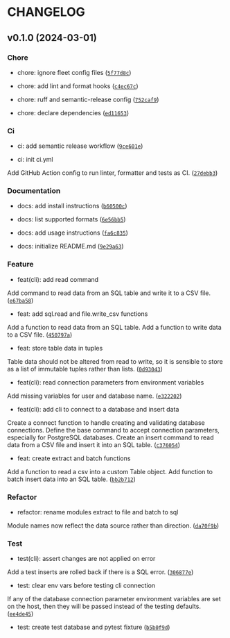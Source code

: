 # CHANGELOG



## v0.1.0 (2024-03-01)

### Chore

* chore: ignore fleet config files ([`5f77d8c`](https://github.com/jonbiemond/heave/commit/5f77d8c87f9f023bd66d5a354402fde9ba3d24ac))

* chore: add lint and format hooks ([`c4ec67c`](https://github.com/jonbiemond/heave/commit/c4ec67c897356818748500ab2817366e9b205742))

* chore: ruff and semantic-release config ([`752caf9`](https://github.com/jonbiemond/heave/commit/752caf967a651e5a2b110d20959c42c57cbcdb3d))

* chore: declare dependencies ([`ed11653`](https://github.com/jonbiemond/heave/commit/ed1165379c2e6e7de127091c8282323d73fd0042))

### Ci

* ci: add semantic release workflow ([`9ce601e`](https://github.com/jonbiemond/heave/commit/9ce601ed475c8aaa4032f906044891451bc5ed25))

* ci: init ci.yml

Add GitHub Action config to run linter, formatter and tests as CI. ([`27debb3`](https://github.com/jonbiemond/heave/commit/27debb3fd3607e6ab36484aaa71767c736a98ab9))

### Documentation

* docs: add install instructions ([`b60500c`](https://github.com/jonbiemond/heave/commit/b60500c97e5325a5549723aef50dea765cfd44f4))

* docs: list supported formats ([`6e56bb5`](https://github.com/jonbiemond/heave/commit/6e56bb53af8962e85541af45f9c580a7a09a7664))

* docs: add usage instructions ([`fa6c835`](https://github.com/jonbiemond/heave/commit/fa6c835d1e01cd40181d8be13d9da01405e02bd4))

* docs: initialize README.md ([`9e29a63`](https://github.com/jonbiemond/heave/commit/9e29a6380cf7a41d53bf45188258e246021ea479))

### Feature

* feat(cli): add read command

Add command to read data from an SQL table
and write it to a CSV file. ([`e67ba58`](https://github.com/jonbiemond/heave/commit/e67ba58a7ffa68c6252595a3d6fc478c48c0dd72))

* feat: add sql.read and file.write_csv functions

Add a function to read data from an SQL table.
Add a function to write data to a CSV file. ([`450797a`](https://github.com/jonbiemond/heave/commit/450797a1e0c3269f75470ad9cc32d5898823428b))

* feat: store table data in tuples

Table data should not be altered from read to write,
so it is sensible to store as a list of immutable tuples rather than lists. ([`0d93043`](https://github.com/jonbiemond/heave/commit/0d930438154948d39fc8d9c76b9f97772bb290f7))

* feat(cli): read connection parameters from environment variables

Add missing variables for user and database name. ([`e322202`](https://github.com/jonbiemond/heave/commit/e3222023417edda42f608446c33f62e0956b2baa))

* feat(cli): add cli to connect to a database and insert data

Create a connect function to handle creating and validating database connections.
Define the base command to accept connection parameters,
especially for PostgreSQL databases.
Create an insert command to read data from a CSV file
and insert it into an SQL table. ([`c376054`](https://github.com/jonbiemond/heave/commit/c3760547f7c63be7ae3e2e611009015f0e353c79))

* feat: create extract and batch functions

Add a function to read a csv into a custom Table object.
Add function to batch insert data into an SQL table. ([`bb2b712`](https://github.com/jonbiemond/heave/commit/bb2b7120a6b2c75a3340262b3448737c23b133b5))

### Refactor

* refactor: rename modules extract to file and batch to sql

Module names now reflect the data source rather than direction. ([`da70f9b`](https://github.com/jonbiemond/heave/commit/da70f9b7c255216ba6a052c136c4641e4f307ff3))

### Test

* test(cli): assert changes are not applied on error

Add a test inserts are rolled back if there is a SQL error. ([`306877e`](https://github.com/jonbiemond/heave/commit/306877e3f8b010e5133e0896cd085b36cb0e3e81))

* test: clear env vars before testing cli connection

If any of the database connection parameter environment variables are set
on the host, then they will be passed instead of the testing defaults. ([`ee4de45`](https://github.com/jonbiemond/heave/commit/ee4de4580f470c7ac67d4ff3ec8cd1c82af57a83))

* test: create test database and pytest fixture ([`b5b0f9d`](https://github.com/jonbiemond/heave/commit/b5b0f9dd765ea28f37f1bb233b47f7d667a9a52b))
